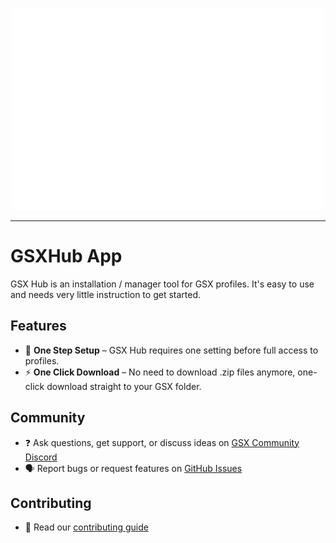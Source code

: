 <p align="center">
  <img src=".github/Assets/LogoText.png" width="500" >
</p>

---

# GSXHub App

GSX Hub is an installation / manager tool for GSX profiles. It's easy to use and needs very little instruction to get started.

## Features

- 🥰 **One Step Setup** – GSX Hub requires one setting before full access to profiles.
- ⚡️ **One Click Download** – No need to download .zip files anymore, one-click download straight to your GSX folder.

## Community
- ❓ Ask questions, get support, or discuss ideas on [GSX Community Discord](https://discord.gg/ubCkJQS6Mj)
- 🗣️ Report bugs or request features on [GitHub Issues](https://github.com/GSX-Hub/App/issues)

## Contributing
- 🚦 Read our [contributing guide](https://github.com/GSX-Hub/Profiles/wiki)
